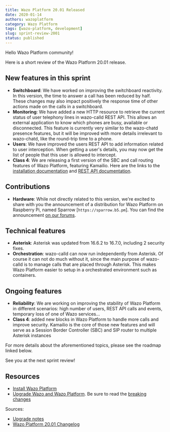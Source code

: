 ```yaml
---
title: Wazo Platform 20.01 Released
date: 2020-01-14
authors: wazoplatform
category: Wazo Platform
tags: [wazo-platform, development]
slug: sprint-review-2001
status: published
---
```


Hello Wazo Platform community!

Here is a short review of the Wazo Platform 20.01 release.

## New features in this sprint

- **Switchboard**: We have worked on improving the switchboard reactivity. In this version, the time to answer a call has been reduced by half. These changes may also impact positively the response time of other actions made on the calls in a switchboard.
- **Monitoring**: We have added a new HTTP resource to retrieve the current status of user telephony lines in wazo-calld REST API. This allows an external application to know which phones are busy, available or disconnected. This feature is currently very similar to the wazo-chatd presence features, but it will be improved with more details irrelevant to wazo-chatd, like the round-trip time to a phone.
- **Users**: We have improved the users REST API to add information related to user interception. When getting a user's details, you may now get the list of people that this user is allowed to intercept.
- **Class 4**: We are releasing a first version of the SBC and call routing features of Wazo Platform, featuring Kamailio. Here are the links to the [installation documentation](/use-cases/class-4) and [REST API documentation](/documentation/overview/router-confd.html).

## Contributions

- **Hardware**: While not directly related to this version, we're excited to share with you the announcement of a distribution for Wazo Platform on Raspberry Pi, named Sparrow [`https://sparrow.b5.pm`]. You can find the announcement [on our forums](https://wazo-platform.discourse.group/t/sparrow-run-wazo-engine-on-raspberry-pi/126).

## Technical features

- **Asterisk**: Asterisk was updated from 16.6.2 to 16.7.0, including 2 security fixes.
- **Orchestration**: wazo-calld can now run independently from Asterisk. Of course it can not do much without it, since the main purpose of wazo-calld is to manage calls that are placed through Asterisk. This makes Wazo Platform easier to setup in a orchestrated environment such as containers.

## Ongoing features

- **Reliability**: We are working on improving the stability of Wazo Platform in different scenarios: high number of users, REST API calls and events, temporary loss of one of Wazo services...
- **Class 4**: added new blocks in Wazo Platform to handle more calls and improve security. Kamailio is the core of those new features and will serve as a Session Border Controller (SBC) and SIP router to multiple Asterisk instances

For more details about the aforementioned topics, please see the roadmap linked below.

See you at the next sprint review!

<!-- truncate -->

## Resources

- [Install Wazo Platform](/uc-doc/installation/install-system)
- [Upgrade Wazo and Wazo Platform](/uc-doc/upgrade/introduction). Be sure to read the [breaking changes](https://wazo.readthedocs.io/en/wazo-19.17/upgrade/upgrade_notes.html)

Sources:

- [Upgrade notes](/uc-doc/upgrade/upgrade_notes)
- [Wazo Platform 20.01 Changelog](https://wazo-dev.atlassian.net/issues/?jql=project%3DWAZO%20AND%20fixVersion%3D20.01)
